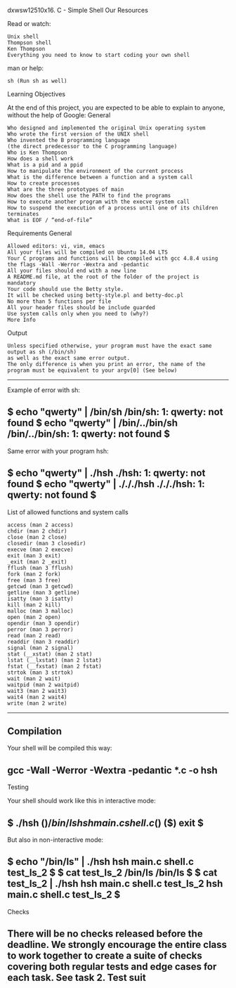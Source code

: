 dxwsw12510x16. C - Simple Shell
Our Resources

Read or watch:

    Unix shell
    Thompson shell
    Ken Thompson
    Everything you need to know to start coding your own shell

man or help:

    sh (Run sh as well)

Learning Objectives

At the end of this project, you are expected to be able to explain to anyone,
without the help of Google:
General

    Who designed and implemented the original Unix operating system
    Who wrote the first version of the UNIX shell
    Who invented the B programming language
    (the direct predecessor to the C programming language)
    Who is Ken Thompson
    How does a shell work
    What is a pid and a ppid
    How to manipulate the environment of the current process
    What is the difference between a function and a system call
    How to create processes
    What are the three prototypes of main
    How does the shell use the PATH to find the programs
    How to execute another program with the execve system call
    How to suspend the execution of a process until one of its children
    terminates
    What is EOF / “end-of-file”

Requirements
General

    Allowed editors: vi, vim, emacs
    All your files will be compiled on Ubuntu 14.04 LTS
    Your C programs and functions will be compiled with gcc 4.8.4 using
    the flags -Wall -Werror -Wextra and -pedantic
    All your files should end with a new line
    A README.md file, at the root of the folder of the project is mandatory
    Your code should use the Betty style.
    It will be checked using betty-style.pl and betty-doc.pl
    No more than 5 functions per file
    All your header files should be include guarded
    Use system calls only when you need to (why?)
    More Info
Output

    Unless specified otherwise, your program must have the exact same output as sh (/bin/sh)
    as well as the exact same error output.
    The only difference is when you print an error, the name of the
    program must be equivalent to your argv[0] (See below)
--------------------------------------
Example of error with sh:

$ echo "qwerty" | /bin/sh
/bin/sh: 1: qwerty: not found
$ echo "qwerty" | /bin/../bin/sh
/bin/../bin/sh: 1: qwerty: not found
$
-------------------------------------
Same error with your program hsh:

$ echo "qwerty" | ./hsh
./hsh: 1: qwerty: not found
$ echo "qwerty" | ./././hsh
./././hsh: 1: qwerty: not found
$
-------------------------------------
List of allowed functions and system calls

    access (man 2 access)
    chdir (man 2 chdir)
    close (man 2 close)
    closedir (man 3 closedir)
    execve (man 2 execve)
    exit (man 3 exit)
    _exit (man 2 _exit)
    fflush (man 3 fflush)
    fork (man 2 fork)
    free (man 3 free)
    getcwd (man 3 getcwd)
    getline (man 3 getline)
    isatty (man 3 isatty)
    kill (man 2 kill)
    malloc (man 3 malloc)
    open (man 2 open)
    opendir (man 3 opendir)
    perror (man 3 perror)
    read (man 2 read)
    readdir (man 3 readdir)
    signal (man 2 signal)
    stat (__xstat) (man 2 stat)
    lstat (__lxstat) (man 2 lstat)
    fstat (__fxstat) (man 2 fstat)
    strtok (man 3 strtok)
    wait (man 2 wait)
    waitpid (man 2 waitpid)
    wait3 (man 2 wait3)
    wait4 (man 2 wait4)
    write (man 2 write)
-----------------------------------
Compilation
-----------------------------------
Your shell will be compiled this way:

gcc -Wall -Werror -Wextra -pedantic *.c -o hsh
----------------------------------------------
Testing

Your shell should work like this in interactive mode:

$ ./hsh
($) /bin/ls
hsh main.c shell.c
($)
($) exit
$
---------------------------------------------
But also in non-interactive mode:

$ echo "/bin/ls" | ./hsh
hsh main.c shell.c test_ls_2
$
$ cat test_ls_2
/bin/ls
/bin/ls
$
$ cat test_ls_2 | ./hsh
hsh main.c shell.c test_ls_2
hsh main.c shell.c test_ls_2
$
--------------------------------------------
Checks

There will be no checks released before the deadline.
We strongly encourage the entire class to work together to create a suite
of checks covering both regular tests and edge cases for each task.
See task 2. Test suit
--------------------------------------------
